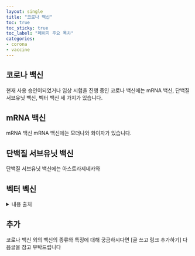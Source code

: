 ```yaml
---
layout: single
title: "코로나 백신" 
toc: true
toc_sticky: true
toc_label: "페이지 주요 목차"
categories:
- corona
- vaccine
---
```


## 코로나 백신

현재 사용 승인이되었거나 임상 시험을 진행 중인 코로나 백신에는 mRNA 백신, 단백질 서브유닛 백신, 벡터 백신 세 가지가 있습니다.

## mRNA 백신
mRNA 백신
mRNA 백신에는 모더나와 화이자가 있습니다.

## 단백질 서브유닛 백신

단백질 서브유닛 백신에는 아스트라제네카와 

## 벡터 벡신


<details>
<summary>내용 출처</summary>
<div markdown="1">       

[COVID-19 백신의 작용 이해](https://korean.cdc.gov/coronavirus/2019-ncov/vaccines/different-vaccines/how-they-work.html)

[코로나19예방접종](https://ncv.kdca.go.kr/menu.es?mid=a10116010000) 
  
</div>
</details>

## 추가
코로나 백신 외의 백신의 종류와 특징에 대해 궁금하시다면 [글 쓰고 링크 추가하기] 다음글을 참고 부탁드립니다
